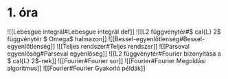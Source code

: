 # 1. óra
![[Lebesgue integrál#Lebesgue integrál def]]
![[L2 függvénytér#$ cal{L} 2$ függvénytér $ Omega$ halmazon]]
![[Bessel-egyenlőtlenség#Bessel-egyenlőtlenség]]
![[Teljes rendszer#Teljes rendszer]]
![[Parseval egyenlőség#Parseval egyenlőség]]
![[L2 függvénytér#Fourier bizonyítása a $ cal{L} 2$-nek]]
![[Fourier#Fourier sor]]
![[Fourier#Fourier Megoldási algoritmus]]
![[Fourier#Fourier Gyakorló példák]]
